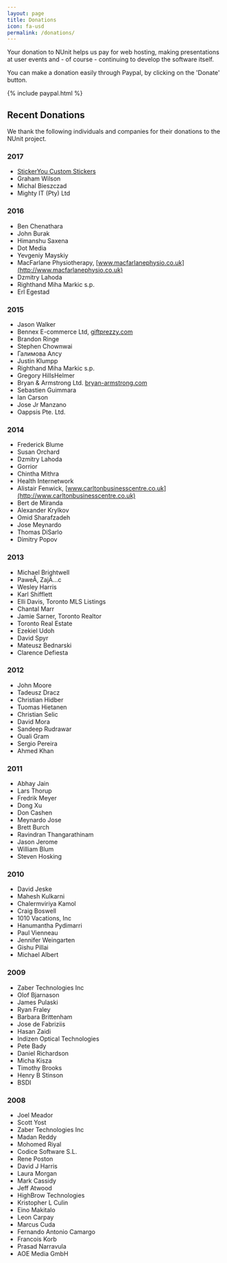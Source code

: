 ```yaml
---
layout: page
title: Donations
icon: fa-usd
permalink: /donations/
---
```


Your donation to NUnit helps us pay for web hosting, making presentations at user events and - of course - continuing
to develop the software itself.

You can make a donation easily through Paypal, by clicking on the 'Donate' button.

{% include paypal.html %}

## Recent Donations

We thank the following individuals and companies for their donations to the NUnit project.

### 2017

- [StickerYou Custom Stickers](https://www.stickeryou.com/)
- Graham Wilson
- Michal Bieszczad
- Mighty IT (Pty) Ltd

### 2016

- Ben Chenathara
- John Burak
- Himanshu Saxena
- Dot Media
- Yevgeniy Mayskiy
- MacFarlane Physiotherapy, [www.macfarlanephysio.co.uk](http://www.macfarlanephysio.co.uk)
- Dzmitry Lahoda
- Righthand Miha Markic s.p.
- Erl Egestad

### 2015

- Jason Walker
- Bennex E-commerce Ltd, [giftprezzy.com](http://giftprezzy.com)
- Brandon Ringe
- Stephen Chownwai
- Галимова Алсу
- Justin Klumpp
- Righthand Miha Markic s.p.
- Gregory HillsHelmer
- Bryan & Armstrong Ltd. [bryan-armstrong.com](http://bryan-armstrong.com)
- Sebastien Guimmara
- Ian Carson
- Jose Jr Manzano
- Oappsis Pte. Ltd.

### 2014

- Frederick Blume
- Susan Orchard
- Dzmitry Lahoda
- Gorrior
- Chintha Mithra
- Health Internetwork
- Alistair Fenwick, [www.carltonbusinesscentre.co.uk](http://www.carltonbusinesscentre.co.uk)
- Bert de Miranda
- Alexander Krylkov
- Omid Sharafzadeh
- Jose Meynardo
- Thomas DiSarlo
- Dimitry Popov


### 2013

- Michael Brightwell
- PaweÅ‚ ZajÄ…c
- Wesley Harris
- Karl Shifflett
- Elli Davis, Toronto MLS Listings
- Chantal Marr
- Jamie Sarner, Toronto Realtor
- Toronto Real Estate
- Ezekiel Udoh
- David Spyr
- Mateusz Bednarski
- Clarence Defiesta

### 2012

- John Moore
- Tadeusz Dracz
- Christian Hidber
- Tuomas Hietanen
- Christian Selic
- David Mora
- Sandeep Rudrawar
- Ouali Gram
- Sergio Pereira
- Ahmed Khan

### 2011

- Abhay Jain
- Lars Thorup
- Fredrik Meyer
- Dong Xu
- Don Cashen
- Meynardo Jose
- Brett Burch
- Ravindran Thangarathinam
- Jason Jerome
- William Blum
- Steven Hosking

### 2010

- David Jeske
- Mahesh Kulkarni
- Chalermviriya Kamol
- Craig Boswell
- 1010 Vacations, Inc
- Hanumantha Pydimarri
- Paul Vienneau
- Jennifer Weingarten
- Gishu Pillai
- Michael Albert

### 2009

- Zaber Technologies Inc
- Olof Bjarnason
- James Pulaski
- Ryan Fraley
- Barbara Brittenham
- Jose de Fabriziis
- Hasan Zaidi
- Indizen Optical Technologies
- Pete Bady
- Daniel Richardson
- Micha Kisza
- Timothy Brooks
- Henry B Stinson
- BSDI

### 2008

- Joel Meador
- Scott Yost
- Zaber Technologies Inc
- Madan Reddy
- Mohomed Riyal
- Codice Software S.L.
- Rene Poston
- David J Harris
- Laura Morgan
- Mark Cassidy
- Jeff Atwood
- HighBrow Technologies
- Kristopher L Culin
- Eino Makitalo
- Leon Carpay
- Marcus Cuda
- Fernando Antonio Camargo
- Francois Korb
- Prasad Narravula
- AOE Media GmbH